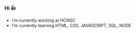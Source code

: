 ### Hi :+1:
- I'm currently working at HCNSC
- I'm currently learning HTML, CSS, JAVASCRIPT, SQL, NODE
